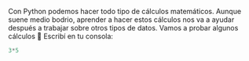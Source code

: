 Con Python podemos hacer todo tipo de cálculos matemáticos. Aunque suene medio bodrio, aprender a hacer estos cálculos nos va a ayudar después a trabajar sobre otros tipos de datos. Vamos a probar algunos cálculos :clap: 
Escribí en tu consola:

```python
3*5
```
